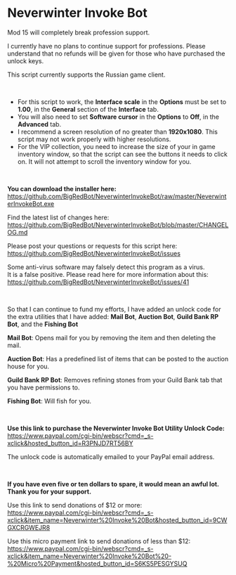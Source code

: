 # Neverwinter Invoke Bot

Mod 15 will completely break profession support.

I currently have no plans to continue support for professions. Please understand that no refunds will be given for those who have purchased the unlock keys.

This script currently supports the Russian game client.

&nbsp;

- For this script to work, the **Interface scale** in the **Options** must be set to **1.00**, in the **General** section of the **Interface** tab.  
- You will also need to set **Software cursor** in the **Options** to **Off**, in the **Advanced** tab.  
- I recommend a screen resolution of no greater than **1920x1080**. This script may not work properly with higher resolutions.  
- For the VIP collection, you need to increase the size of your in game inventory window, so that the script can see the buttons it needs to click on. It will not attempt to scroll the inventory window for you.

&nbsp;

**You can download the installer here:**  
https://github.com/BigRedBot/NeverwinterInvokeBot/raw/master/NeverwinterInvokeBot.exe

Find the latest list of changes here:  
https://github.com/BigRedBot/NeverwinterInvokeBot/blob/master/CHANGELOG.md

Please post your questions or requests for this script here:  
https://github.com/BigRedBot/NeverwinterInvokeBot/issues

Some anti-virus software may falsely detect this program as a virus.  
It is a false positive. Please read here for more information about this:  
https://github.com/BigRedBot/NeverwinterInvokeBot/issues/41

&nbsp;

So that I can continue to fund my efforts, I have added an unlock code for the extra utilities that I have added: **Mail Bot**, **Auction Bot**, **Guild Bank RP Bot**, and the **Fishing Bot**

**Mail Bot**: Opens mail for you by removing the item and then deleting the mail.

**Auction Bot**: Has a predefined list of items that can be posted to the auction house for you.

**Guild Bank RP Bot**: Removes refining stones from your Guild Bank tab that you have permissions to.

**Fishing Bot**: Will fish for you.

&nbsp;

**Use this link to purchase the Neverwinter Invoke Bot Utility Unlock Code:**  
https://www.paypal.com/cgi-bin/webscr?cmd=_s-xclick&hosted_button_id=R3PNJD7RT56BY

The unlock code is automatically emailed to your PayPal email address.

&nbsp;

**If you have even five or ten dollars to spare, it would mean an awful lot. Thank you for your support.**

Use this link to send donations of $12 or more:  
https://www.paypal.com/cgi-bin/webscr?cmd=_s-xclick&item_name=Neverwinter%20Invoke%20Bot&hosted_button_id=9CWGXCRGWEJR8

Use this micro payment link to send donations of less than $12:  
https://www.paypal.com/cgi-bin/webscr?cmd=_s-xclick&item_name=Neverwinter%20Invoke%20Bot%20-%20Micro%20Payment&hosted_button_id=S6KS5PESGYSUQ
